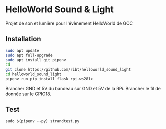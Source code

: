 # HelloWorld Sound & Light

Projet de son et lumière pour l'évènement HelloWorld de GCC

## Installation

```bash
sudo apt update
sudo apt full-upgrade
sudo apt install git pipenv
cd
git clone https://github.com/ribt/helloworld_sound_light
cd helloworld_sound_light
pipenv run pip install flask rpi-ws281x
```

Brancher GND et 5V du bandeau sur GND et 5V de la RPi. Brancher le fil de donnée sur le GPIO18.

## Test

```
sudo $(pipenv --py) strandtest.py
```